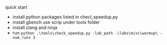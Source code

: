 quick start
* install python packages listed in checl_speedup.py
* install gbench use scrip under tools folder
* install clang and ninja
* run ```python .\tools\check_speedup.py -lab_path .\labs\misc\warmup\ -num_runs 3```
